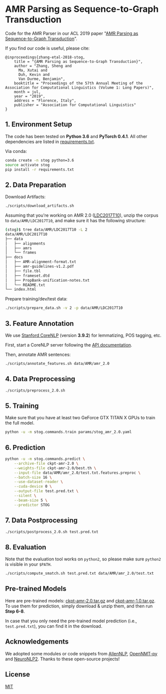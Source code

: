 # AMR Parsing as Sequence-to-Graph Transduction

Code for the AMR Parser 
in our ACL 2019 paper "[AMR Parsing as Sequence-to-Graph Transduction](https://arxiv.org/pdf/1905.08704.pdf)".   

If you find our code is useful, please cite:
```
@inproceedings{zhang-etal-2018-stog,
    title = "{AMR Parsing as Sequence-to-Graph Transduction}",
    author = "Zhang, Sheng and
      Ma, Xutai and
      Duh, Kevin and
      Van Durme, Benjamin",
    booktitle = "Proceedings of the 57th Annual Meeting of the Association for Computational Linguistics (Volume 1: Long Papers)",
    month = jul,
    year = "2019",
    address = "Florence, Italy",
    publisher = "Association for Computational Linguistics"
}
```

## 1. Environment Setup


The code has been tested on **Python 3.6** and **PyTorch 0.4.1**. 
All other dependencies are listed in [requirements.txt](requirements.txt).

Via conda:
```bash
conda create -n stog python=3.6
source activate stog
pip install -r requirements.txt
```

## 2. Data Preparation

Download Artifacts:
```bash
./scripts/download_artifacts.sh
```

Assuming that you're working on AMR 2.0 ([LDC2017T10](https://catalog.ldc.upenn.edu/LDC2017T10)),
unzip the corpus to `data/AMR/LDC2017T10`, and make sure it has the following structure:
```bash
(stog)$ tree data/AMR/LDC2017T10 -L 2
data/AMR/LDC2017T10
├── data
│   ├── alignments
│   ├── amrs
│   └── frames
├── docs
│   ├── AMR-alignment-format.txt
│   ├── amr-guidelines-v1.2.pdf
│   ├── file.tbl
│   ├── frameset.dtd
│   ├── PropBank-unification-notes.txt
│   └── README.txt
└── index.html
```

Prepare training/dev/test data:
```bash
./scripts/prepare_data.sh -v 2 -p data/AMR/LDC2017T10
```

## 3. Feature Annotation

We use [Stanford CoreNLP](https://stanfordnlp.github.io/CoreNLP/index.html) (version **3.9.2**) for lemmatizing, POS tagging, etc.

First, start a CoreNLP server following the [API documentation](https://stanfordnlp.github.io/CoreNLP/corenlp-server.html#api-documentation).


Then, annotate AMR sentences:
```bash
./scripts/annotate_features.sh data/AMR/amr_2.0
```

## 4. Data Preprocessing

```bash
./scripts/preprocess_2.0.sh
```

## 5. Training

Make sure that you have at least two GeForce GTX TITAN X GPUs to train the full model.

```bash
python -u -m stog.commands.train params/stog_amr_2.0.yaml
```

## 6. Prediction

```bash
python -u -m stog.commands.predict \
    --archive-file ckpt-amr-2.0 \
    --weights-file ckpt-amr-2.0/best.th \
    --input-file data/AMR/amr_2.0/test.txt.features.preproc \
    --batch-size 16 \
    --use-dataset-reader \
    --cuda-device 0 \
    --output-file test.pred.txt \
    --silent \
    --beam-size 5 \
    --predictor STOG
```

## 7. Data Postprocessing    
```bash
./scripts/postprocess_2.0.sh test.pred.txt
```

## 8. Evaluation
Note that the evaluation tool works on `python2`, so please make sure `python2` is visible in your `$PATH`.
```bash
./scripts/compute_smatch.sh test.pred.txt data/AMR/amr_2.0/test.txt
```

## Pre-trained Models
Here are pre-trained models: 
[ckpt-amr-2.0.tar.gz](https://www.cs.jhu.edu/~s.zhang/data/AMR/ckpt-amr-2.0.tar.gz) 
and [ckpt-amr-1.0.tar.gz](https://www.cs.jhu.edu/~s.zhang/data/AMR/ckpt-amr-1.0.tar.gz).
To use them for prediction, simply download & unzip them, and then run **Step 6-8**.

In case that you only need the pre-trained model prediction (i.e., `test.pred.txt`), you can find it in the download.

## Acknowledgements

We adopted some modules or code snippets from [AllenNLP](https://github.com/allenai/allennlp), 
[OpenNMT-py](https://github.com/OpenNMT/OpenNMT-py)
 and [NeuroNLP2](https://github.com/XuezheMax/NeuroNLP2).
Thanks to these open-source projects!

## License
[MIT](LICENSE)
